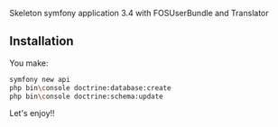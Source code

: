Skeleton symfony application 3.4 with FOSUserBundle and Translator 

Installation
------------

You make: 
```bash
symfony new api
php bin\console doctrine:database:create 
php bin\console doctrine:schema:update
```

Let's enjoy!!
